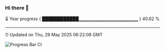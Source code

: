 ### Hi there 👋

⏳ Year progress { ████████████▁▁▁▁▁▁▁▁▁▁▁▁▁▁▁▁▁▁ } 40.62 %

---

⏰ Updated on Thu, 29 May 2025 06:22:08 GMT

![Progress Bar CI](https://github.com/liununu/liununu/workflows/Progress%20Bar%20CI/badge.svg)
